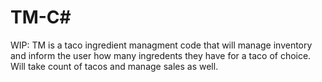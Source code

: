 # TM-C#

WIP: TM is a taco ingredient managment code that will manage inventory and inform the user how many ingredents they have for a taco of choice. 
Will take count of tacos and manage sales as well.
